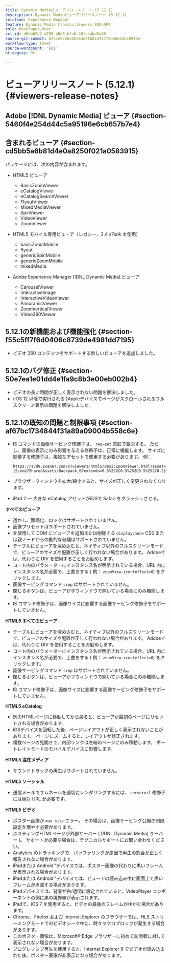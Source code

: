 ```yaml
---
title: Dynamic Mediaビューアリリースノート (5.12.1)
description: Dynamic Mediaビューアリリースノート (5.12.1)
solution: Experience Manager
feature: Dynamic Media Classic,Viewers,SDK/API
role: Developer,User
exl-id: d6db62d2-d780-48d6-bfa0-40fc4abd9a60
source-git-commit: bf31e5226cbb763e2fb82391772b64e5d5c89fae
workflow-type: tm+mt
source-wordcount: '601'
ht-degree: 0%

---
```


# ビューアリリースノート (5.12.1){#viewers-release-notes}

## Adobe [!DNL Dynamic Media] ビューア {#section-5460f4e254d44c5a95196e6cb657b7e4}

## 含まれるビューア {#section-cd5bb5a6b81d4e0a8250f021a0583915}

パッケージには、次の内容が含まれます。

* HTML5 ビューア

   * BasicZoomViewer
   * eCatalogViewer
   * eCatalogSearchViewer
   * FlyoutViewer
   * MixedMediaViewer
   * SpinViewer
   * VideoViewer
   * ZoomViewer

* HTML5 モバイル専用ビューア（レガシー、2.4 s7sdk を使用）

   * basicZoomMobile
   * flyout
   * genericSpinMobile
   * genericZoomMobile
   * mixedMedia

* Adobe Experience Manager [!DNL Dynamic Media] ビューア

   * CarouselViewer
   * InteractiveImage
   * InteractiveVideoViewer
   * PanoramicViewer
   * ZoomVerticalViewer
   * Video360Viewer

## 5.12.1の新機能および機能強化 {#section-f55c5ff7f6d0406c8739de4981dd7195}

* ビデオ 360 コンテンツをサポートする新しいビューアを追加しました。

## 5.12.1のバグ修正 {#section-50e7ea1e01dd4e1fa9c8b3e00eb002b4}

* ビデオの長い時間が正しく表示されない問題を解決しました。
* (iOS 12 以降で実行される )Appleデバイスでページがスクロールされるフルスクリーン表示の問題を解決しました。

## 5.12.1の既知の問題と制限事項 {#section-af67bc1734844f31a89a09004b558c6e}

* IS コマンドの画像サービング修飾子は、 `req=set` 意匠で要求する。 ただし、画像の表示にのみ影響を与える修飾子は、正常に機能します。 サイズに影響する修飾子は、複雑なアセットで使用する必要があります。 例：

   `https://s7d9.scene7.com/s7viewers/html5/BasicZoomViewer.html?asset= {Scene7SharedAssets/Backpack_B?extendn=0.5%252C0.5%252C0.5%252C0.5}`

* ブラウザーウィンドウを拡大/縮小すると、サイズが正しく変更されなくなります。
* iPad 2 — 大きな eCatalog アセットがiOSで Safari をクラッシュさせる。

**すべてのビューア**

* 透かし、難読化、ロックはサポートされていません。
* 画像プリセットはサポートされていません。
* を使用して DOM にビューアを追加または削除する `display:none` CSS または親ノードからの動的な分離はサポートされていません。
* テーブルにビューアを埋め込むと、ネイティブ以外のフルスクリーンモードで、ビューアのサイズや配置が正しく行われない場合があります。 Adobeでは、代わりに DIV を使用することをお勧めします。
* コード内のパラメーターにインスタンス名が明示されている場合、URL 内にインスタンス名が必要で、上書きする ( 例： `zoomView.iconfeffect=0`) をクリックします。
* 画像サービングコマンド `crop` はサポートされていません。
* 閉じるボタンは、ビューアが子ウィンドウで開いている場合にのみ機能します。
* IS コマンド修飾子は、画像サイズに影響する画像サービング修飾子をサポートしていません。

**HTML5 すべてのビューア**

* テーブルにビューアを埋め込むと、ネイティブ以外のフルスクリーンモードで、ビューアのサイズや配置が正しく行われない場合があります。 Adobeでは、代わりに DIV を使用することをお勧めします。
* コード内のパラメーターにインスタンス名が明示されている場合、URL 内にインスタンス名が必要で、上書きする ( 例： `zoomView.iconfeffect=0`) をクリックします。
* 画像サービングコマンド `crop` はサポートされていません。
* 閉じるボタンは、ビューアが子ウィンドウで開いている場合にのみ機能します。
* IS コマンド修飾子は、画像サイズに影響する画像サービング修飾子をサポートしていません。

**HTML5 eCatalog**

* 別のHTMLページに移動してから戻ると、ビューアが最初のページにリセットされる場合があります。
* iOSデバイスを回転した後、ページレイアウトが正しく表示されないことがあります。 ページにズームすると、レイアウトが修正されます。
* 複数ページの見開きで、内部リンクは左端のページにのみ移動します。 ポートレイトモードのモバイルデバイスに影響します。

**HTML5 混在メディア**

* サウンドトラックの再生はサポートされていません。

**HTML5 ソーシャル**

* 送信メールでサムネールを適切にレンダリングするには、 `serverurl` 修飾子には絶対 URL が必要です。

**HTML5 ビデオ**

* ポスター画像が `max size` エラー。 その場合は、画像サービング公開の制限設定を増やす必要があります。
* ホスティングHTMLページが外部サーバー ( [!DNL Dynamic Media] サーバー )。 サポートが必要な場合は、テクニカルサポートにお問い合わせください。
* Analytics のトラッキングで、バッファリングが原因で再生の割合が正しく報告されない場合があります。
* iPadまたは Android™デバイスでは、ポスター画像の代わりに黒いフレームが表示される場合があります。
* iPadまたは Android™デバイスでは、ビューアの読み込み中に画面上で黒いフレームが点滅する場合があります。
* iPadデバイスでは、背景が白/透明に設定されていると、VideoPlayer コンポーネントの側に黒の境界線が表示されます。
* iPadで、iOS 7 を使用すると、ビデオの最後のフレームがゆがむ場合があります。
* Chrome、Firefox および Internet Explorer のブラウザーでは、HLS ストリーミングモードでのビデオシーク中に、時々マクロブロックが発生する場合があります。
* このポスター画像は、Microsoft® Edge ブラウザーに初めて訪問者に対して表示されない場合があります。
* プログレッシブ再生を使用すると、Internet Explorer 9 でビデオが読み込まれた後、ポスター画像が非表示になる場合があります。
